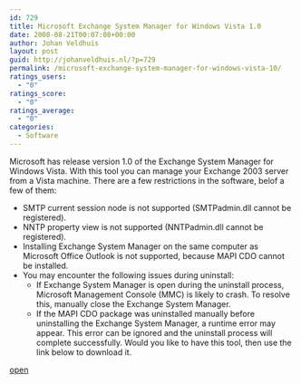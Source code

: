 ```yaml
---
id: 729
title: Microsoft Exchange System Manager for Windows Vista 1.0
date: 2008-08-21T00:07:08+00:00
author: Johan Veldhuis
layout: post
guid: http://johanveldhuis.nl/?p=729
permalink: /microsoft-exchange-system-manager-for-windows-vista-10/
ratings_users:
  - "0"
ratings_score:
  - "0"
ratings_average:
  - "0"
categories:
  - Software
---
```

Microsoft has release version 1.0 of the Exchange System Manager for Windows Vista. With this tool you can manage your Exchange 2003 server from a Vista machine. There are a few restrictions in the software, belof a few of them:

  * SMTP current session node is not supported (SMTPadmin.dll cannot be registered).
  * NNTP property view is not supported (NNTPadmin.dll cannot be registered).
  * Installing Exchange System Manager on the same computer as Microsoft Office Outlook is not supported, because MAPI CDO cannot be installed.
  * You may encounter the following issues during uninstall: 
      * If Exchange System Manager is open during the uninstall process, Microsoft Management Console (MMC) is likely to crash. To resolve this, manually close the Exchange System Manager.
      * If the MAPI CDO package was uninstalled manually before uninstalling the Exchange System Manager, a runtime error may appear. This error can be ignored and the uninstall process will complete successfully.
Would you like to have this tool, then use the link below to download it.

<a href="http://download.microsoft.com/download/7/c/5/7c592066-4f5f-41fd-a31c-a4bb5688d655/ESMVISTA.EXE" target="_blank">open</a>